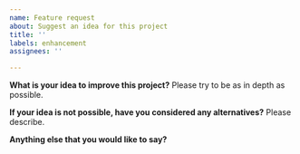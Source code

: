 ```yaml
---
name: Feature request
about: Suggest an idea for this project
title: ''
labels: enhancement
assignees: ''

---
```


**What is your idea to improve this project?**
Please try to be as in depth as possible.

**If your idea is not possible, have you considered any alternatives?**
Please describe.

**Anything else that you would like to say?**
